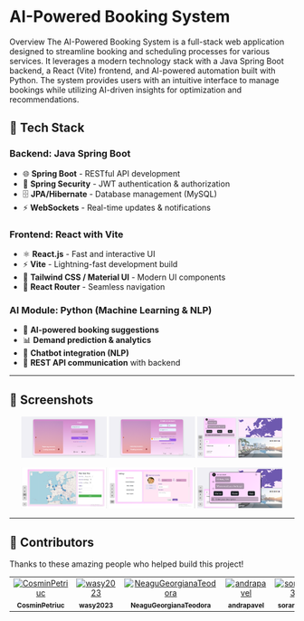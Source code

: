# AI-Powered Booking System

Overview
The AI-Powered Booking System is a full-stack web application designed to streamline booking and scheduling processes for various services. It leverages a modern technology stack with a Java Spring Boot backend, a React (Vite) frontend, and AI-powered automation built with Python. The system provides users with an intuitive interface to manage bookings while utilizing AI-driven insights for optimization and recommendations.

## 📌 **Tech Stack**  

### **Backend: Java Spring Boot**  
- 🌐 **Spring Boot** - RESTful API development  
- 🔐 **Spring Security** - JWT authentication & authorization  
- 🗄 **JPA/Hibernate** - Database management (MySQL)  
- ⚡ **WebSockets** - Real-time updates & notifications  

### **Frontend: React with Vite**  
- ⚛ **React.js** - Fast and interactive UI  
- ⚡ **Vite** - Lightning-fast development build  
- 🎨 **Tailwind CSS / Material UI** - Modern UI components  
- 🔄 **React Router** - Seamless navigation  

### **AI Module: Python (Machine Learning & NLP)**  
- 🤖 **AI-powered booking suggestions**  
- 📊 **Demand prediction & analytics**  
- 💬 **Chatbot integration (NLP)**  
- 🔌 **REST API communication** with backend  

---
## 📸 Screenshots  

<p align="center">
  <img src="images/1.png" alt="Screenshot 1" width="30%">
  <img src="images/2.png" alt="Screenshot 2" width="30%">
  <img src="images/3.png" alt="Screenshot 3" width="30%">
</p>

<p align="center">
  <img src="images/4.png" alt="Screenshot 4" width="30%">
  <img src="images/5.png" alt="Screenshot 5" width="30%">
  <img src="images/6.png" alt="Screenshot 6" width="30%">
</p>

---
## 👥 Contributors  

Thanks to these amazing people who helped build this project!  

<table>
  <tr>
    <td align="center">
      <a href="https://github.com/CosminPetriuc">
        <img src="https://github.com/CosminPetriuc.png" width="100px;" alt="CosminPetriuc"/>
        <br />
        <sub><b>CosminPetriuc</b></sub>
      </a>
    </td>
    <td align="center">
      <a href="https://github.com/wasy2023">
        <img src="https://github.com/wasy2023.png" width="100px;" alt="wasy2023"/>
        <br />
        <sub><b>wasy2023</b></sub>
      </a>
    </td>
    <td align="center">
      <a href="https://github.com/NeaguGeorgianaTeodora">
        <img src="https://github.com/NeaguGeorgianaTeodora.png" width="100px;" alt="NeaguGeorgianaTeodora"/>
        <br />
        <sub><b>NeaguGeorgianaTeodora</b></sub>
      </a>
    </td>
    <td align="center">
      <a href="https://github.com/andrapavel">
        <img src="https://github.com/andrapavel.png" width="100px;" alt="andrapavel"/>
        <br />
        <sub><b>andrapavel</b></sub>
      </a>
    </td>
    <td align="center">
      <a href="https://github.com/sorana134">
        <img src="https://github.com/sorana134.png" width="100px;" alt="sorana134"/>
        <br />
        <sub><b>sorana134</b></sub>
      </a>
    </td>
    <td align="center">
      <a href="https://github.com/Azeks0">
        <img src="https://github.com/Azeks0.png" width="100px;" alt="Azeks0"/>
        <br />
        <sub><b>Azeks0</b></sub>
      </a>
    </td>
  </tr>
</table>
